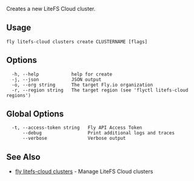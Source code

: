 Creates a new LiteFS Cloud cluster.

## Usage
~~~
fly litefs-cloud clusters create CLUSTERNAME [flags]
~~~

## Options

~~~
  -h, --help            help for create
  -j, --json            JSON output
  -o, --org string      The target Fly.io organization
  -r, --region string   The target region (see 'flyctl litefs-cloud regions')
~~~

## Global Options

~~~
  -t, --access-token string   Fly API Access Token
      --debug                 Print additional logs and traces
      --verbose               Verbose output
~~~

## See Also

* [fly litefs-cloud clusters](/docs/flyctl/litefs-cloud-clusters/)	 - Manage LiteFS Cloud clusters

